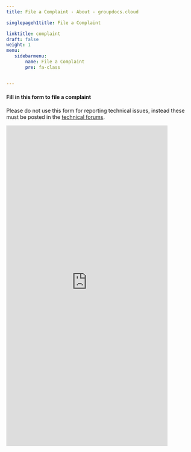 ```yaml
---
title: File a Complaint - About - groupdocs.cloud

singlepageh1title: File a Complaint

linktitle: complaint
draft: false
weight: 1
menu:
   sidebarmenu: 
       name: File a Complaint
       pre: fa-class


---
```


<div class="box1">

#### **Fill in this form to file a complaint**

Please do not use this form for reporting technical issues, instead these must be posted in the [technical forums](https://forum.groupdocs.cloud/).

 <iframe frameborder="0" height="850px" src="https://form.groupdocs.cloud/f/embed/5bacc78fdb58960eb40db084" width="85%"></iframe></div>